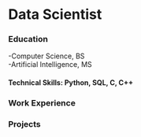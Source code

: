 # Data Scientist

### Education
-Computer Science, BS  
-Artificial Intelligence, MS  

#### Technical Skills: Python, SQL, C, C++ 
### Work Experience

### Projects
